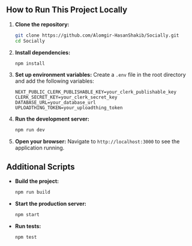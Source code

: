 ## How to Run This Project Locally

1. **Clone the repository:**

   ```bash
   git clone https://github.com/Alomgir-HasanShakib/Socially.git
   cd Socially
   ```

2. **Install dependencies:**

   ```bash
   npm install
   ```

3. **Set up environment variables:**
   Create a `.env` file in the root directory and add the following variables:

   ```env
   NEXT_PUBLIC_CLERK_PUBLISHABLE_KEY=your_clerk_publishable_key
   CLERK_SECRET_KEY=your_clerk_secret_key
   DATABASE_URL=your_database_url
   UPLOADTHING_TOKEN=your_uploadthing_token
   ```

4. **Run the development server:**

   ```bash
   npm run dev
   ```

5. **Open your browser:**
   Navigate to `http://localhost:3000` to see the application running.

## Additional Scripts

- **Build the project:**

  ```bash
  npm run build
  ```

- **Start the production server:**

  ```bash
  npm start
  ```

- **Run tests:**
  ```bash
  npm test
  ```
